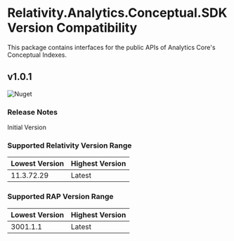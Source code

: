 # Relativity.Analytics.Conceptual.SDK Version Compatibility

This package contains interfaces for the public APIs of Analytics Core's Conceptual Indexes.

## v1.0.1

![Nuget](https://www.nuget.org/packages/Relativity.Analytics.Conceptual.SDK/)

### Release Notes

Initial Version

### Supported Relativity Version Range

Lowest Version | Highest Version
--- | ---
11.3.72.29 | Latest

### Supported RAP Version Range

Lowest Version | Highest Version
--- | ---
3001.1.1 | Latest